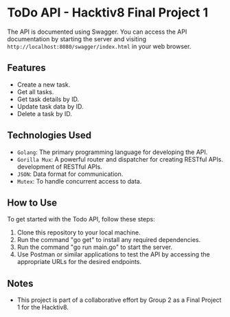 # ToDo API - Hacktiv8 Final Project 1

The API is documented using Swagger. You can access the API documentation by starting the server and visiting `http://localhost:8080/swagger/index.html` in your web browser.

## Features

- Create a new task.
- Get all tasks.
- Get task details by ID.
- Update task data by ID.
- Delete a task by ID.
## Technologies Used

- `Golang`: The primary programming language for developing the API.
- `Gorilla Mux`: A powerful router and dispatcher for creating RESTful APIs. development of RESTful APIs.
- `JSON`: Data format for communication.
- `Mutex`: To handle concurrent access to data.

## How to Use

To get started with the Todo API, follow these steps:

1. Clone this repository to your local machine.
2. Run the command "go get" to install any required dependencies.
3. Run the command "go run main.go" to start the server.
4. Use Postman or similar applications to test the API by accessing the appropriate URLs for the desired endpoints.

## Notes

- This project is part of a collaborative effort by Group 2 as a Final Project 1 for the  Hacktiv8.
